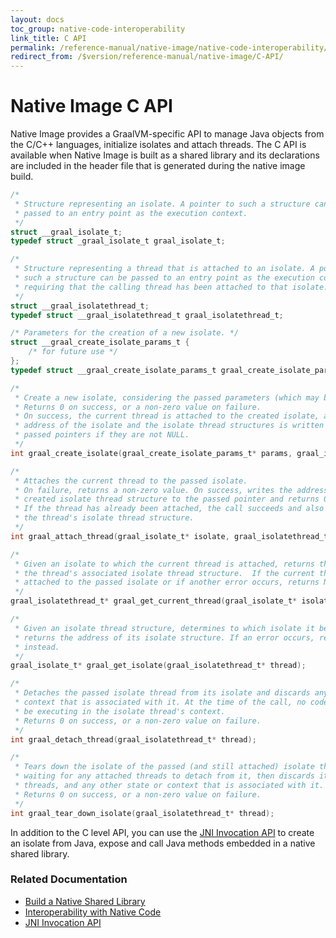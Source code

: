 ```yaml
---
layout: docs
toc_group: native-code-interoperability
link_title: C API
permalink: /reference-manual/native-image/native-code-interoperability/C-API/
redirect_from: /$version/reference-manual/native-image/C-API/
---
```


# Native Image C API

Native Image provides a GraalVM-specific API to manage Java objects from the C/C++ languages, initialize isolates and attach threads.
The C API is available when Native Image is built as a shared library and its declarations are included in the header file that is generated during the native image build.

```c
/*
 * Structure representing an isolate. A pointer to such a structure can be
 * passed to an entry point as the execution context.
 */
struct __graal_isolate_t;
typedef struct _graal_isolate_t graal_isolate_t;

/*
 * Structure representing a thread that is attached to an isolate. A pointer to
 * such a structure can be passed to an entry point as the execution context,
 * requiring that the calling thread has been attached to that isolate.
 */
struct __graal_isolatethread_t;
typedef struct __graal_isolatethread_t graal_isolatethread_t;

/* Parameters for the creation of a new isolate. */
struct __graal_create_isolate_params_t {
    /* for future use */
};
typedef struct __graal_create_isolate_params_t graal_create_isolate_params_t;

/*
 * Create a new isolate, considering the passed parameters (which may be NULL).
 * Returns 0 on success, or a non-zero value on failure.
 * On success, the current thread is attached to the created isolate, and the
 * address of the isolate and the isolate thread structures is written to the
 * passed pointers if they are not NULL.
 */
int graal_create_isolate(graal_create_isolate_params_t* params, graal_isolate_t** isolate, graal_isolatethread_t** thread);

/*
 * Attaches the current thread to the passed isolate.
 * On failure, returns a non-zero value. On success, writes the address of the
 * created isolate thread structure to the passed pointer and returns 0.
 * If the thread has already been attached, the call succeeds and also provides
 * the thread's isolate thread structure.
 */
int graal_attach_thread(graal_isolate_t* isolate, graal_isolatethread_t** thread);

/*
 * Given an isolate to which the current thread is attached, returns the address of
 * the thread's associated isolate thread structure.  If the current thread is not
 * attached to the passed isolate or if another error occurs, returns NULL.
 */
graal_isolatethread_t* graal_get_current_thread(graal_isolate_t* isolate);

/*
 * Given an isolate thread structure, determines to which isolate it belongs and
 * returns the address of its isolate structure. If an error occurs, returns NULL
 * instead.
 */
graal_isolate_t* graal_get_isolate(graal_isolatethread_t* thread);

/*
 * Detaches the passed isolate thread from its isolate and discards any state or
 * context that is associated with it. At the time of the call, no code may still
 * be executing in the isolate thread's context.
 * Returns 0 on success, or a non-zero value on failure.
 */
int graal_detach_thread(graal_isolatethread_t* thread);

/*
 * Tears down the isolate of the passed (and still attached) isolate thread
 * waiting for any attached threads to detach from it, then discards its objects,
 * threads, and any other state or context that is associated with it.
 * Returns 0 on success, or a non-zero value on failure.
 */
int graal_tear_down_isolate(graal_isolatethread_t* thread);
```

In addition to the C level API, you can use the [JNI Invocation API](JNIInvocationAPI.md) to create an isolate from Java, expose and call Java methods embedded in a native shared library.

### Related Documentation

- [Build a Native Shared Library](guides/build-native-shared-library.md)
- [Interoperability with Native Code](InteropWithNativeCode.md)
- [JNI Invocation API](JNIInvocationAPI.md)